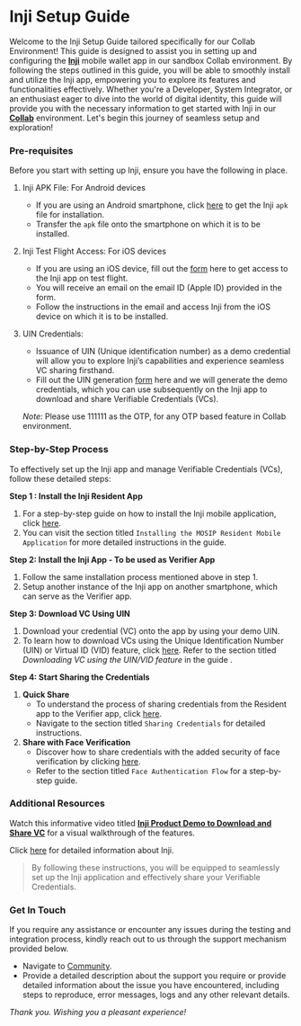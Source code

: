 # Inji Setup Guide

Welcome to the Inji Setup Guide tailored specifically for our Collab Environment! This guide is designed to assist you in setting up and configuring the [**Inji**](https://docs.mosip.io/inji) mobile wallet app in our sandbox Collab environment. By following the steps outlined in this guide, you will be able to smoothly install and utilize the Inji app, empowering you to explore its features and functionalities effectively. Whether you're a Developer, System Integrator, or an enthusiast eager to dive into the world of digital identity, this guide will provide you with the necessary information to get started with Inji in our [**Collab**](https://collab.mosip.net/) environment. Let's begin this journey of seamless setup and exploration!

### Pre-requisites

Before you start with setting up Inji, ensure you have the following in place.

1. Inji APK File: For Android devices
   * If you are using an Android smartphone, click [here](collab-inji-setup-guide.md) to get the Inji `apk` file for installation.
   * Transfer the `apk` file onto the smartphone on which it is to be installed.
2. Inji Test Flight Access: For iOS devices
   * If you are using an iOS device, fill out the [form](https://docs.google.com/forms/d/e/1FAIpQLSd\_P4OMwimjTxGlJ2bfLob2TIt9UaaZDQF3sBO74e9TBST-vQ/viewform) here to get access to the Inji app on test flight.
   * You will receive an email on the email ID (Apple ID) provided in the form.
   * Follow the instructions in the email and access Inji from the iOS device on which it is to be installed.
3.  UIN Credentials:

    * Issuance of UIN (Unique identification number) as a demo credential will allow you to explore Inji’s capabilities and experience seamless VC sharing firsthand.
    * Fill out the UIN generation [form](https://docs.google.com/forms/d/e/1FAIpQLSc2I0CQqlYRIrEmcJ3J3tKlYOVNcYNj88YZe4MMwU2RZTrjOA/viewform) here and we will generate the demo credentials, which you can use subsequently on the Inji app to download and share Verifiable Credentials (VCs).

    _Note_: Please use 111111 as the OTP, for any OTP based feature in Collab environment.

### Step-by-Step Process

To effectively set up the Inji app and manage Verifiable Credentials (VCs), follow these detailed steps:

**Step 1 : Install the Inji Resident App**

1. For a step-by-step guide on how to install the Inji mobile application, click [here](https://docs.mosip.io/1.2.0/modules/inji-user-guide#installing-the-mosip-resident-mobile-application).
2. You can visit the section titled `Installing the MOSIP Resident Mobile Application` for more detailed instructions in the guide.

**Step 2: Install the Inji App - To be used as Verifier App**

1. Follow the same installation process mentioned above in step 1.
2. Setup another instance of the Inji app on another smartphone, which can serve as the Verifier app.

**Step 3: Download VC Using UIN**

1. Download your credential (VC) onto the app by using your demo UIN.
2. To learn how to download VCs using the Unique Identification Number (UIN) or Virtual ID (VID) feature, click [here](https://docs.mosip.io/1.2.0/modules/inji-user-guide#downloading-vc-using-the-uin-vid-feature). Refer to the section titled _Downloading VC using the UIN/VID feature_ in the guide .

**Step 4: Start Sharing the Credentials**

1. **Quick Share**
   * To understand the process of sharing credentials from the Resident app to the Verifier app, click [here](https://docs.mosip.io/1.2.0/modules/inji-user-guide#sharing-credentials).
   * Navigate to the section titled `Sharing Credentials` for detailed instructions.
2. **Share with Face Verification**
   * Discover how to share credentials with the added security of face verification by clicking [here](https://docs.mosip.io/1.2.0/modules/inji-user-guide#sharing-credentials).
   * Refer to the section titled `Face Authentication Flow` for a step-by-step guide.

### Additional Resources

Watch this informative video titled [**Inji Product Demo to Download and Share VC**](https://youtu.be/JWxJfHMVMFI?si=\_VtK4\_MaIcs0f\_Yh) for a visual walkthrough of the features.

Click [here](https://docs.mosip.io/inji) for detailed information about Inji.

> By following these instructions, you will be equipped to seamlessly set up the Inji application and effectively share your Verifiable Credentials.

### Get In Touch

If you require any assistance or encounter any issues during the testing and integration process, kindly reach out to us through the support mechanism provided below.

* Navigate to [Community](community.mosip.io).
* Provide a detailed description about the support you require or provide detailed information about the issue you have encountered, including steps to reproduce, error messages, logs and any other relevant details.

_Thank you. Wishing you a pleasant experience!_
